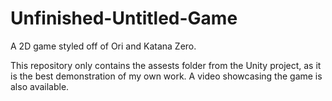# Unfinished-Untitled-Game
A 2D game styled off of Ori and Katana Zero.

This repository only contains the assests folder from the Unity project, as it is the best demonstration of my own work. A video showcasing the game is also available.
